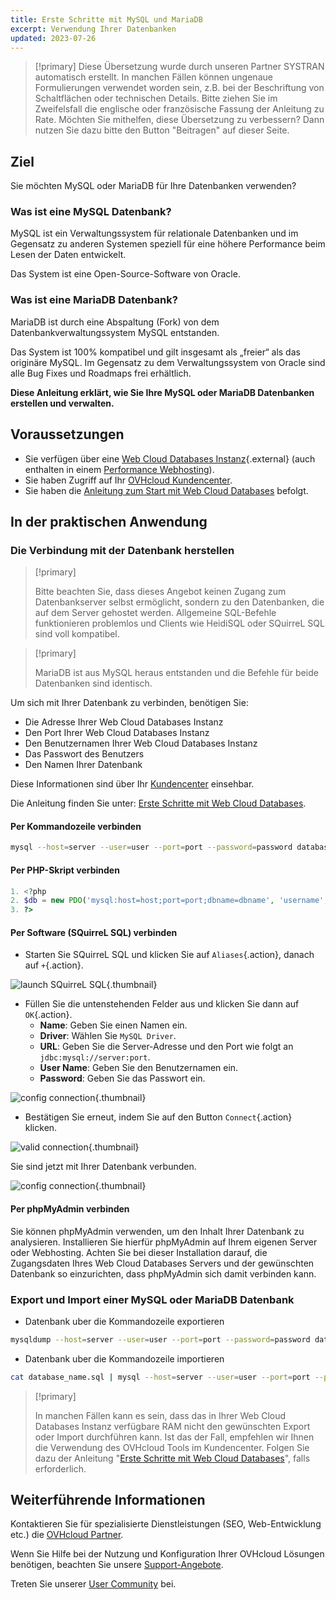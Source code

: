 ```yaml
---
title: Erste Schritte mit MySQL und MariaDB
excerpt: Verwendung Ihrer Datenbanken
updated: 2023-07-26
---
```


> [!primary]
> Diese Übersetzung wurde durch unseren Partner SYSTRAN automatisch erstellt. In manchen Fällen können ungenaue Formulierungen verwendet worden sein, z.B. bei der Beschriftung von Schaltflächen oder technischen Details. Bitte ziehen Sie im Zweifelsfall die englische oder französische Fassung der Anleitung zu Rate. Möchten Sie mithelfen, diese Übersetzung zu verbessern? Dann nutzen Sie dazu bitte den Button "Beitragen" auf dieser Seite.
>

## Ziel

Sie möchten MySQL oder MariaDB für Ihre Datenbanken verwenden?

### Was ist eine MySQL Datenbank?

MySQL ist ein Verwaltungssystem für relationale Datenbanken und im Gegensatz zu anderen Systemen speziell für eine höhere Performance beim Lesen der Daten entwickelt.

Das System ist eine Open-Source-Software von Oracle.

### Was ist eine MariaDB Datenbank?

MariaDB ist durch eine Abspaltung (Fork) von dem Datenbankverwaltungssystem MySQL entstanden.

Das System ist 100% kompatibel und gilt insgesamt als „freier“ als das originäre MySQL. Im Gegensatz zu dem Verwaltungssystem von Oracle sind alle Bug Fixes und Roadmaps frei erhältlich.

**Diese Anleitung erklärt, wie Sie Ihre MySQL oder MariaDB Datenbanken erstellen und verwalten.**

## Voraussetzungen

- Sie verfügen über eine [Web Cloud Databases Instanz](https://www.ovh.de/cloud/cloud-databases/){.external} (auch enthalten in einem [Performance Webhosting](/links/web/hosting)).
- Sie haben Zugriff auf Ihr [OVHcloud Kundencenter](/links/manager).
- Sie haben die [Anleitung zum Start mit Web Cloud Databases](/pages/web_cloud/web_cloud_databases/starting_with_clouddb) befolgt.

## In der praktischen Anwendung

### Die Verbindung mit der Datenbank herstellen

> [!primary]
>
> Bitte beachten Sie, dass dieses Angebot keinen Zugang zum Datenbankserver selbst ermöglicht, sondern zu den Datenbanken, die auf dem Server gehostet werden. Allgemeine SQL-Befehle funktionieren problemlos und Clients wie HeidiSQL oder SQuirreL SQL sind voll kompatibel.
> 

> [!primary]
>
> MariaDB ist aus MySQL heraus entstanden und die Befehle für beide Datenbanken sind identisch.
> 

Um sich mit Ihrer Datenbank zu verbinden, benötigen Sie:

- Die Adresse Ihrer Web Cloud Databases Instanz
- Den Port Ihrer Web Cloud Databases Instanz
- Den Benutzernamen Ihrer Web Cloud Databases Instanz
- Das Passwort des Benutzers
- Den Namen Ihrer Datenbank

Diese Informationen sind über Ihr [Kundencenter](/links/manager) einsehbar.

Die Anleitung finden Sie unter: [Erste Schritte mit Web Cloud Databases](/pages/web_cloud/web_cloud_databases/starting_with_clouddb).

#### Per Kommandozeile verbinden

```bash
mysql --host=server --user=user --port=port --password=password database_name
```

#### Per PHP-Skript verbinden

```php
1. <?php
2. $db = new PDO('mysql:host=host;port=port;dbname=dbname', 'username', 'password');
3. ?>
```

#### Per Software (SQuirreL SQL) verbinden

- Starten Sie SQuirreL SQL und klicken Sie auf `Aliases`{.action}, danach auf `+`{.action}.

![launch SQuirreL SQL](/pages/assets/screens/other/web-tools/squirrel/aliases.png){.thumbnail}

- Füllen Sie die untenstehenden Felder aus und klicken Sie dann auf `OK`{.action}.
    - **Name**: Geben Sie einen Namen ein.
    - **Driver**: Wählen Sie `MySQL Driver`.
    - **URL**: Geben Sie die Server-Adresse und den Port wie folgt an `jdbc:mysql://server:port`.
    - **User Name**: Geben Sie den Benutzernamen ein.
    - **Password**: Geben Sie das Passwort ein.

![config connection](/pages/assets/screens/other/web-tools/squirrel/add-alias.png){.thumbnail}

- Bestätigen Sie erneut, indem Sie auf den Button `Connect`{.action} klicken.

![valid connection](/pages/assets/screens/other/web-tools/squirrel/connect-to-mysql.png){.thumbnail}

Sie sind jetzt mit Ihrer Datenbank verbunden.

![config connection](/pages/assets/screens/other/web-tools/squirrel/general-dashboard.png){.thumbnail}

#### Per phpMyAdmin verbinden

Sie können phpMyAdmin verwenden, um den Inhalt Ihrer Datenbank zu analysieren. Installieren Sie hierfür phpMyAdmin auf Ihrem eigenen Server oder Webhosting. Achten Sie bei dieser Installation darauf, die Zugangsdaten Ihres Web Cloud Databases Servers und der gewünschten Datenbank so einzurichten, dass phpMyAdmin sich damit verbinden kann.

### Export und Import einer MySQL oder MariaDB Datenbank

- Datenbank uber die Kommandozeile exportieren

```bash
mysqldump --host=server --user=user --port=port --password=password database_name > database_name.sql
```

- Datenbank uber die Kommandozeile importieren

```bash
cat database_name.sql | mysql --host=server --user=user --port=port --password=password databse_name
```

> [!primary]
>
> In manchen Fällen kann es sein, dass das in Ihrer Web Cloud Databases Instanz verfügbare RAM nicht den gewünschten Export oder Import durchführen kann. Ist das der Fall, empfehlen wir Ihnen die Verwendung des OVHcloud Tools im Kundencenter. Folgen Sie dazu der Anleitung "[Erste Schritte mit Web Cloud Databases](/pages/web_cloud/web_cloud_databases/starting_with_clouddb#datenbank-importieren)", falls erforderlich.
>

## Weiterführende Informationen

Kontaktieren Sie für spezialisierte Dienstleistungen (SEO, Web-Entwicklung etc.) die [OVHcloud Partner](/links/partner).

Wenn Sie Hilfe bei der Nutzung und Konfiguration Ihrer OVHcloud Lösungen benötigen, beachten Sie unsere [Support-Angebote](/links/support).

Treten Sie unserer [User Community](/links/community) bei.